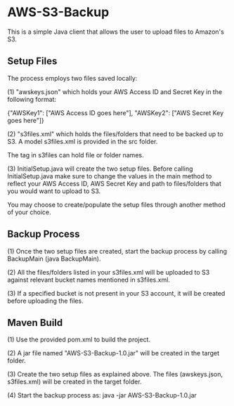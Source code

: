 AWS-S3-Backup
=============

This is a simple Java client that allows the user to upload files to Amazon's S3. 


Setup Files
-----------

The process employs two files saved locally:

(1) "awskeys.json" which holds your AWS Access ID and Secret Key in the following format:

{"AWSKey1": ["AWS Access ID goes here"], "AWSKey2": ["AWS Secret Key goes here"]}

(2) "s3files.xml" which holds the files/folders that need to be backed up to S3. A model s3files.xml is provided in the src folder.

The <file> tag in s3files can hold file or folder names. 


(3) InitialSetup.java will create the two setup files. Before calling InitialSetup.java make sure to change the values in the main method to reflect your AWS Access ID, AWS Secret Key and path to files/folders that you would want to upload to S3. 

You may choose to create/populate the setup files through another method of your choice.

Backup Process
--------------

(1) Once the two setup files are created, start the backup process by calling BackupMain (java BackupMain).

(2) All the files/folders listed in your s3files.xml will be uploaded to S3 against relevant bucket names mentioned in s3files.xml.

(3) If a specified bucket is not present in your S3 account, it will be created before uploading the files.

Maven Build
-----------

(1) Use the provided pom.xml to build the project.

(2) A jar file named "AWS-S3-Backup-1.0.jar" will be created in the target folder.

(3) Create the two setup files as explained above. The files (awskeys.json, s3files.xml) will be created in the target folder.

(4) Start the backup process as: java -jar AWS-S3-Backup-1.0.jar







